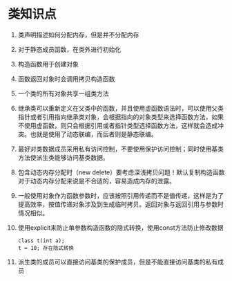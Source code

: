 # 类知识点

1. 类声明描述如何分配内存，但是并不分配内存

   

2. 对于静态成员函数，在类外进行初始化

   

3. 构造函数用于创建对象

   

4. 函数返回对象时会调用拷贝构造函数

   

5. 一个类的所有对象共享一组类方法

   

6. 继承类可以重新定义在父类中的函数，并且使用虚函数语法时，可以使用父类指针或者引用指向继承类对象，会根据指向的对象类型来选择函数方法，如果不使用虚函数，则只会根据引用或者指针类型选择函数方法，这样就会造成冲突。也就是使用了动态联编，而后者则是静态联编。

   

7. 最好对类数据成员采用私有访问控制，不要使用保护访问控制；同时使用基类方法使派生类能够访问基类数据。

   

8. 包含动态内存分配时（new delete）要考虑深浅拷贝问题！默认复制构造函数对于动态内存分配来说是不合适的，容易造成内存的泄露。

   

9. 一般使用对象作为函数参数时，应该按照引用传递而不是值传递，这样是为了提高效率，按值传递对象涉及到生成临时拷贝。返回对象与返回引用与参数时情况相似。

   

10. 使用explicit来防止单参数构造函数的隐式转换，使用const方法防止修改数据

    ```
    class t(int a);
    t = 10; 存在隐式转换
    ```

    

11. 派生类的成员可以直接访问基类的保护成员，但是不能直接访问基类的私有成员